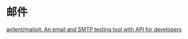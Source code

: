 # 邮件

[axllent/mailpit: An email and SMTP testing tool with API for developers](https://github.com/axllent/mailpit)
